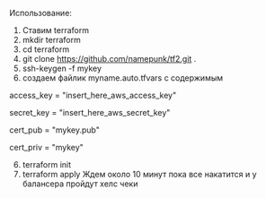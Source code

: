 Использование:
1. Ставим terraform
2. mkdir terraform
3. cd terraform
4. git clone https://github.com/namepunk/tf2.git . 
4. ssh-keygen -f mykey
5. создаем файлик myname.auto.tfvars c содержимым

access_key = "insert_here_aws_access_key"

secret_key = "insert_here_aws_secret_key"

cert_pub = "mykey.pub"

cert_priv = "mykey"

6. terraform init
7. terraform apply
 Ждем около 10 минут пока все накатится и у балансера пройдут хелс чеки

